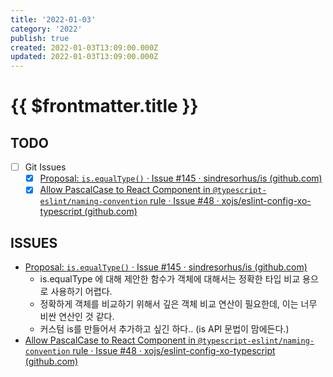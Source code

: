 ```yaml
---
title: '2022-01-03'
category: '2022'
publish: true
created: 2022-01-03T13:09:00.000Z
updated: 2022-01-03T13:09:00.000Z
---
```


# {{ $frontmatter.title }}

## TODO

- [ ] Git Issues
  - [x] [Proposal: `is.equalType()` · Issue #145 · sindresorhus/is (github.com)](https://github.com/sindresorhus/is/issues/145)
  - [x] [Allow PascalCase to React Component in `@typescript-eslint/naming-convention` rule · Issue #48 · xojs/eslint-config-xo-typescript (github.com)](https://github.com/xojs/eslint-config-xo-typescript/issues/48)

## ISSUES

- [Proposal: `is.equalType()` · Issue #145 · sindresorhus/is (github.com)](https://github.com/sindresorhus/is/issues/145)
  - is.equalType 에 대해 제안한 함수가 객체에 대해서는 정확한 타입 비교 용으로 사용하기 어렵다.
  - 정확하게 객체를 비교하기 위해서 깊은 객체 비교 연산이 필요한데, 이는 너무 비싼 연산인 것 같다.
  - 커스텀 is를 만들어서 추가하고 싶긴 하다.. (is API 문법이 맘에든다.)
- [Allow PascalCase to React Component in `@typescript-eslint/naming-convention` rule · Issue #48 · xojs/eslint-config-xo-typescript (github.com)](https://github.com/xojs/eslint-config-xo-typescript/issues/48)
